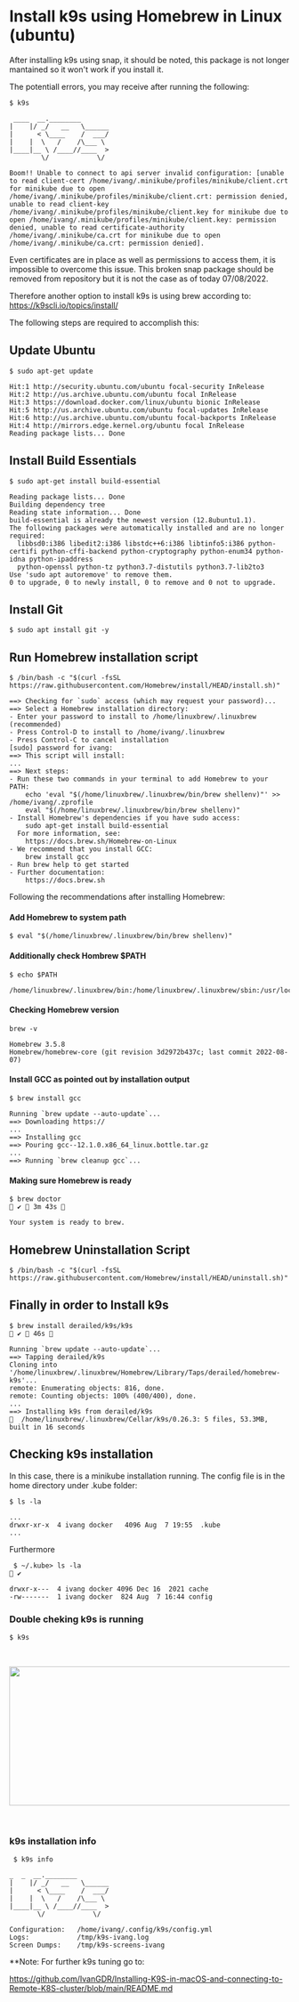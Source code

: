 # Install k9s using Homebrew in Linux (ubuntu)

After installing k9s using snap, it should be noted, this package is not longer mantained so it won't work if you install it.

The potentiall errors, you may receive after running the following:

```
$ k9s
```
```
 ____  __.________       
|    |/ _/   __   \______
|      < \____    /  ___/
|    |  \   /    /\___ \ 
|____|__ \ /____//____  >
        \/            \/ 

Boom!! Unable to connect to api server invalid configuration: [unable to read client-cert /home/ivang/.minikube/profiles/minikube/client.crt for minikube due to open /home/ivang/.minikube/profiles/minikube/client.crt: permission denied, unable to read client-key /home/ivang/.minikube/profiles/minikube/client.key for minikube due to open /home/ivang/.minikube/profiles/minikube/client.key: permission denied, unable to read certificate-authority /home/ivang/.minikube/ca.crt for minikube due to open /home/ivang/.minikube/ca.crt: permission denied].
```
Even certificates are in place as well as permissions to access them, it is impossible to overcome this issue. This broken snap package should be removed from repository but it is not the case as of today 07/08/2022.

Therefore another option to install k9s is using brew according to: https://k9scli.io/topics/install/

The following steps are required to accomplish this:

## Update Ubuntu

```
$ sudo apt-get update
```

```
Hit:1 http://security.ubuntu.com/ubuntu focal-security InRelease
Hit:2 http://us.archive.ubuntu.com/ubuntu focal InRelease                                                               
Hit:3 https://download.docker.com/linux/ubuntu bionic InRelease                                                         
Hit:5 http://us.archive.ubuntu.com/ubuntu focal-updates InRelease   
Hit:6 http://us.archive.ubuntu.com/ubuntu focal-backports InRelease
Hit:4 http://mirrors.edge.kernel.org/ubuntu focal InRelease
Reading package lists... Done
```

## Install Build Essentials
```
$ sudo apt-get install build-essential
```
```
Reading package lists... Done
Building dependency tree       
Reading state information... Done
build-essential is already the newest version (12.8ubuntu1.1).
The following packages were automatically installed and are no longer required:
  libbsd0:i386 libedit2:i386 libstdc++6:i386 libtinfo5:i386 python-certifi python-cffi-backend python-cryptography python-enum34 python-idna python-ipaddress
  python-openssl python-tz python3.7-distutils python3.7-lib2to3
Use 'sudo apt autoremove' to remove them.
0 to upgrade, 0 to newly install, 0 to remove and 0 not to upgrade.
```

## Install Git
```
$ sudo apt install git -y
```

## Run Homebrew installation script
```
$ /bin/bash -c "$(curl -fsSL https://raw.githubusercontent.com/Homebrew/install/HEAD/install.sh)"
```
```
==> Checking for `sudo` access (which may request your password)...
==> Select a Homebrew installation directory:
- Enter your password to install to /home/linuxbrew/.linuxbrew (recommended)
- Press Control-D to install to /home/ivang/.linuxbrew
- Press Control-C to cancel installation
[sudo] password for ivang: 
==> This script will install:
...
==> Next steps:
- Run these two commands in your terminal to add Homebrew to your PATH:
    echo 'eval "$(/home/linuxbrew/.linuxbrew/bin/brew shellenv)"' >> /home/ivang/.zprofile
    eval "$(/home/linuxbrew/.linuxbrew/bin/brew shellenv)"
- Install Homebrew's dependencies if you have sudo access:
    sudo apt-get install build-essential
  For more information, see:
    https://docs.brew.sh/Homebrew-on-Linux
- We recommend that you install GCC:
    brew install gcc
- Run brew help to get started
- Further documentation:
    https://docs.brew.sh
```

Following the recommendations after installing Homebrew:

#### Add Homebrew to system path
```
$ eval "$(/home/linuxbrew/.linuxbrew/bin/brew shellenv)"   
```

#### Additionally check Hombrew $PATH
```
$ echo $PATH
```
```
/home/linuxbrew/.linuxbrew/bin:/home/linuxbrew/.linuxbrew/sbin:/usr/local/sbin:/usr/local/bin:/usr/sbin:/usr/bin:/sbin:/bin:/usr/games:/usr/local/games:/snap/bin
```

#### Checking Homebrew version
```
brew -v 
```
```
Homebrew 3.5.8
Homebrew/homebrew-core (git revision 3d2972b437c; last commit 2022-08-07)
```

#### Install GCC as pointed out by installation output
```
$ brew install gcc
```
```
Running `brew update --auto-update`...
==> Downloading https://
...
==> Installing gcc
==> Pouring gcc--12.1.0.x86_64_linux.bottle.tar.gz
...
==> Running `brew cleanup gcc`...
```

#### Making sure Homebrew is ready

```
$ brew doctor                                                                                                                             ✔  3m 43s  
```
```
Your system is ready to brew.
```

## Homebrew Uninstallation Script
```
$ /bin/bash -c "$(curl -fsSL https://raw.githubusercontent.com/Homebrew/install/HEAD/uninstall.sh)"
```

## Finally in order to Install k9s
```
$ brew install derailed/k9s/k9s                                                                                                              ✔  46s  
```
```
Running `brew update --auto-update`...
==> Tapping derailed/k9s
Cloning into '/home/linuxbrew/.linuxbrew/Homebrew/Library/Taps/derailed/homebrew-k9s'...
remote: Enumerating objects: 816, done.
remote: Counting objects: 100% (400/400), done.
...
==> Installing k9s from derailed/k9s
🍺  /home/linuxbrew/.linuxbrew/Cellar/k9s/0.26.3: 5 files, 53.3MB, built in 16 seconds
````

## Checking k9s installation

In this case, there is a minikube installation running. The config file is in the home directory under .kube folder:
```
$ ls -la
```
```
...
drwxr-xr-x  4 ivang docker   4096 Aug  7 19:55  .kube
...
```

Furthermore

```
 $ ~/.kube> ls -la                                                                                                                                       ✔ 
```
```
drwxr-x---  4 ivang docker 4096 Dec 16  2021 cache
-rw-------  1 ivang docker  824 Aug  7 16:44 config
```

### Double cheking k9s is running
```
$ k9s
```
&nbsp;
<p align="center">
<img width="800" height="250" src="https://user-images.githubusercontent.com/67383481/183307035-46e9831f-a03f-4dec-b62f-fc84e1542f3d.png">
</p>
&nbsp;

### k9s installation info
```
 $ k9s info 
 ```
 ```
 _  _  __.________       
|    |/ _/   __   \______
|      < \____    /  ___/
|    |  \   /    /\___ \ 
|____|__ \ /____//____  >
        \/            \/ 

Configuration:   /home/ivang/.config/k9s/config.yml
Logs:            /tmp/k9s-ivang.log
Screen Dumps:    /tmp/k9s-screens-ivang
```

**Note:
For further k9s tuning go to:

https://github.com/IvanGDR/Installing-K9S-in-macOS-and-connecting-to-Remote-K8S-cluster/blob/main/README.md
